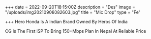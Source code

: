 +++
date = 2022-09-20T18:15:00Z
description = "Des"
image = "/uploads/img20210908082603.jpg"
title = "Mic Drop"
type = "Fe"

+++
Hero Honda Is A Indian Brand Owned By Heros Of India 

CG Is The First ISP To Bring 150+Mbps Plan In Nepal At Reliable Price